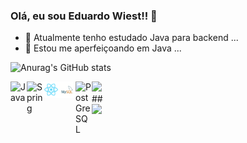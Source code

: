 ### Olá, eu sou Eduardo Wiest!! 👋

- 🔭 Atualmente tenho estudado Java para backend ...
- 🌱 Estou me aperfeiçoando em Java ...

 ![Anurag's GitHub stats](https://github-readme-stats.vercel.app/api?username=eduwiest&theme=gruvbox&show_icons=true)

 <div> 
 <img align="left" alt="Java" width="26px" src="https://github.com/get-icon/geticon/raw/master/icons/java.svg" />
 <img align="left" alt="Spring" width="26px" src="https://github.com/get-icon/geticon/raw/master/icons/spring.svg" />
 <img align="left" alt="React" width="26px" src="https://raw.githubusercontent.com/github/explore/80688e429a7d4ef2fca1e82350fe8e3517d3494d/topics/react/react.png" />
 <img align="left" alt="MySQL" width="26px" src="https://raw.githubusercontent.com/github/explore/80688e429a7d4ef2fca1e82350fe8e3517d3494d/topics/mysql/mysql.png" />
 <img align="left" alt="PostGreSQL" width="26px" src="https://github.com/get-icon/geticon/raw/master/icons/postgresql.svg" /> 
</div>
<div>
     <img src="https://img.shields.io/github/watchers/eduwiest/eduwiest.svg">
</div>
##
 <div>
     <a href="mailto:eduwiest@gmail.com"><img src="https://img.shields.io/badge/Gmail-D14836?style=for-the-badge&logo=gmail&logoColor=white"></a> 
     
 </div>
<!--
**eduwiest/eduwiest** is a ✨ _special_ ✨ repository because its `README.md` (this file) appears on your GitHub profile.

Here are some ideas to get you started:

- 🔭 I’m currently working on ...
- 🌱 I’m currently learning ...
- 👯 I’m looking to collaborate on ...
- 🤔 I’m looking for help with ...
- 💬 Ask me about ...
- 📫 How to reach me: ...
- 😄 Pronouns: ...
- ⚡ Fun fact: ...
-->
